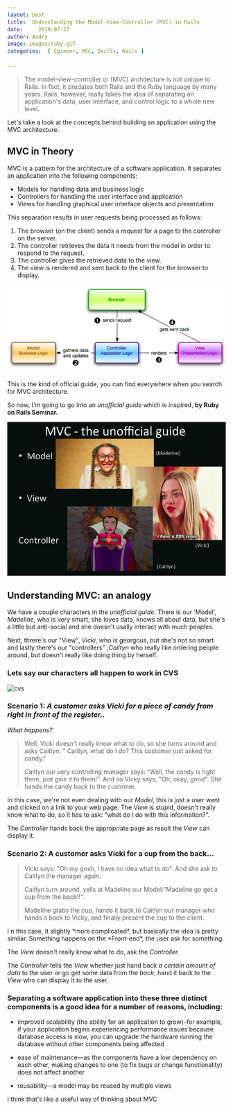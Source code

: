 ```yaml
---
layout: post
title:  Understanding the Model-View-Controller (MVC) in Rails
date:     2019-07-27
author: Andry
image: images/ruby.gif
categories:  [ Egineer, MVC, Skills, Rails ]

---
```


>The model-view-controller or (MVC) architecture is not unique to Rails. In fact, it predates both Rails and the Ruby language by many years. Rails, however, really takes the idea of separating an application's data, user interface, and control logic to a whole new level.

Let's take a look at the concepts behind building an application using the MVC architecture.

## MVC in Theory

MVC is a pattern for the architecture of a software application. It separates an application into the following components:

* Models for handling data and business logic
* Controllers for handling the user interface and application
* Views for handling graphical user interface objects and presentation

This separation results in user requests being processed as follows:

1. The browser (on the client) sends a request for a page to the controller on the server.
2. The controller retrieves the data it needs from the model in order to respond to the request.
3. The controller gives the retrieved data to the view.
4. The view is rendered and sent back to the client for the browser to display.

![mvc](/images/mvc.png)


This is the kind of official guide, you can find everywhere when you search for MVC architecture.

So now, I'm going to go into an *unofficial guide* which is inspired, **by Ruby on Rails Seminar.**

![mvc](/images/mvc2.png)


## Understanding MVC: an analogy

We have a couple characters in the *unofficial guide*. There is our 'Model', *Madeline*, who is very smart, she loves data, knows all about data, but she's a little but anti-social and she doesn't usally interact with much peoples.

Next, threre's our "View", *Vicki*, who is georgous, but she's not so smart and lastly there's our "controllers" ,*Cailtyn* who really like ordering people around, but doesn't really like doing thing by herself.


### Lets say our characters all happen to work in CVS

![cvs](/images/jordan-lomibao-761258-unsplash.jpg)


### Scenario 1: *A customer asks Vicki for a piece of candy from right in front of the register..*

*What happens?*

<blockquote>
<p>Well, Vicki doesn't really know what to do, so she turns around and asks Caitlyn: " Caitlyn, what do I do? This customer just asked for candy."</p>

<p>Caitlyn our very controlling manager says: "Well, the candy is right there, just give it to them!".
And so Vicky says, "Oh, okay, good". She hands the candy back to the customer.</p>
</blockquote>

In this case, we're not even dealing with our *Model*, this is just a user went and clicked on a link to your web page.
The *View* is stupid, doesn't really know what to do, so it has to ask: "what do I do with this information?".

The *Controller* hands back the appropriate page as result the *View* can display it.



### Scenario 2: A customer asks Vicki for a cup from the back...

<blockquote>
<p>Vicki says: "Oh my gosh, I have no idea what to do". And she ask to Caitlyn the manager again.</p>

<p>Caitlyn turn around, yells at Madeline our Model:"Madeline go get a cup from the back!!".</p>

<p>Madeline grabs the cup, hands it back to Caitlyn our manager who hands it back to Vicky, and finally present the cup to the client.</p>
</blockquote>
I
n this case, it slightly *more complicated*, but basically the idea is pretty similar. Something happens on the *Front-end*, the user ask for something.

The *View* doesn't really know what to do, ask the *Controller.*

The *Controller* tells the *View* whether just hand back *a certain amount of data* to the user or go get some data from the *back*; hand it back to the *View* who can display it to the user.


### Separating a software application into these three distinct components is a good idea for a number of reasons, including:

* improved scalability (the ability for an application to grow)–for example, if your application begins experiencing performance issues because database access is slow, you can upgrade the hardware running the database without other components being affected

* ease of maintenance—as the components have a low dependency on each other, making changes to one (to fix bugs or change functionality) does not affect another

* reusability—a model may be reused by multiple views



I think that's like a useful way of thinking about MVC


